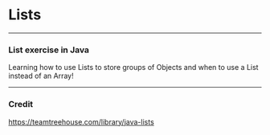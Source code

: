 # Lists
---
### List exercise in Java

Learning how to use Lists to store groups of Objects and when to use a List instead of an Array! 

---
### Credit

https://teamtreehouse.com/library/java-lists
